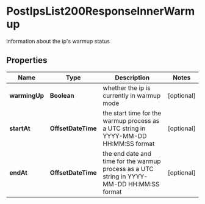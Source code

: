 

# PostIpsList200ResponseInnerWarmup

information about the ip's warmup status

## Properties

| Name | Type | Description | Notes |
|------------ | ------------- | ------------- | -------------|
|**warmingUp** | **Boolean** | whether the ip is currently in warmup mode |  [optional] |
|**startAt** | **OffsetDateTime** | the start time for the warmup process as a UTC string in YYYY-MM-DD HH:MM:SS format |  [optional] |
|**endAt** | **OffsetDateTime** | the end date and time for the warmup process as a UTC string in YYYY-MM-DD HH:MM:SS format |  [optional] |



